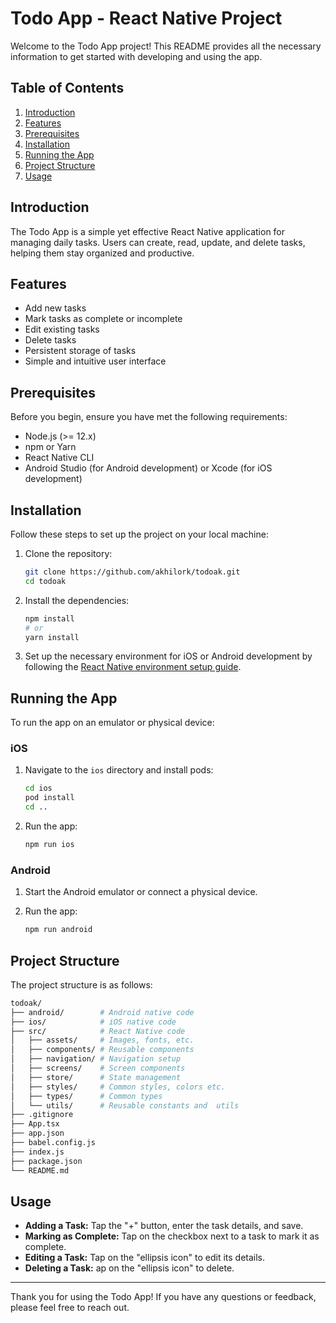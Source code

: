 # Todo App - React Native Project

Welcome to the Todo App project! This README provides all the necessary information to get started with developing and using the app.

## Table of Contents

1. [Introduction](#introduction)
2. [Features](#features)
3. [Prerequisites](#prerequisites)
4. [Installation](#installation)
5. [Running the App](#running-the-app)
6. [Project Structure](#project-structure)
7. [Usage](#usage)

## Introduction

The Todo App is a simple yet effective React Native application for managing daily tasks. Users can create, read, update, and delete tasks, helping them stay organized and productive.

## Features

- Add new tasks
- Mark tasks as complete or incomplete
- Edit existing tasks
- Delete tasks
- Persistent storage of tasks
- Simple and intuitive user interface

## Prerequisites

Before you begin, ensure you have met the following requirements:

- Node.js (>= 12.x)
- npm or Yarn
- React Native CLI
- Android Studio (for Android development) or Xcode (for iOS development)

## Installation

Follow these steps to set up the project on your local machine:

1. Clone the repository:

   ```sh
   git clone https://github.com/akhilork/todoak.git
   cd todoak
   ```

2. Install the dependencies:

   ```sh
   npm install
   # or
   yarn install
   ```

3. Set up the necessary environment for iOS or Android development by following the [React Native environment setup guide](https://reactnative.dev/docs/environment-setup).

## Running the App

To run the app on an emulator or physical device:

### iOS

1. Navigate to the `ios` directory and install pods:

   ```sh
   cd ios
   pod install
   cd ..
   ```

2. Run the app:
   ```sh
   npm run ios
   ```

### Android

1. Start the Android emulator or connect a physical device.

2. Run the app:
   ```sh
   npm run android
   ```

## Project Structure

The project structure is as follows:

```bash
todoak/
├── android/        # Android native code
├── ios/            # iOS native code
├── src/            # React Native code
│   ├── assets/     # Images, fonts, etc.
│   ├── components/ # Reusable components
│   ├── navigation/ # Navigation setup
│   ├── screens/    # Screen components
│   ├── store/      # State management
│   ├── styles/     # Common styles, colors etc.
│   ├── types/      # Common types
│   └── utils/      # Reusable constants and  utils
├── .gitignore
├── App.tsx
├── app.json
├── babel.config.js
├── index.js
├── package.json
└── README.md
```

## Usage

- **Adding a Task:** Tap the "+" button, enter the task details, and save.
- **Marking as Complete:** Tap on the checkbox next to a task to mark it as complete.
- **Editing a Task:** Tap on the "ellipsis icon" to edit its details.
- **Deleting a Task:** ap on the "ellipsis icon" to delete.

---

Thank you for using the Todo App! If you have any questions or feedback, please feel free to reach out.
